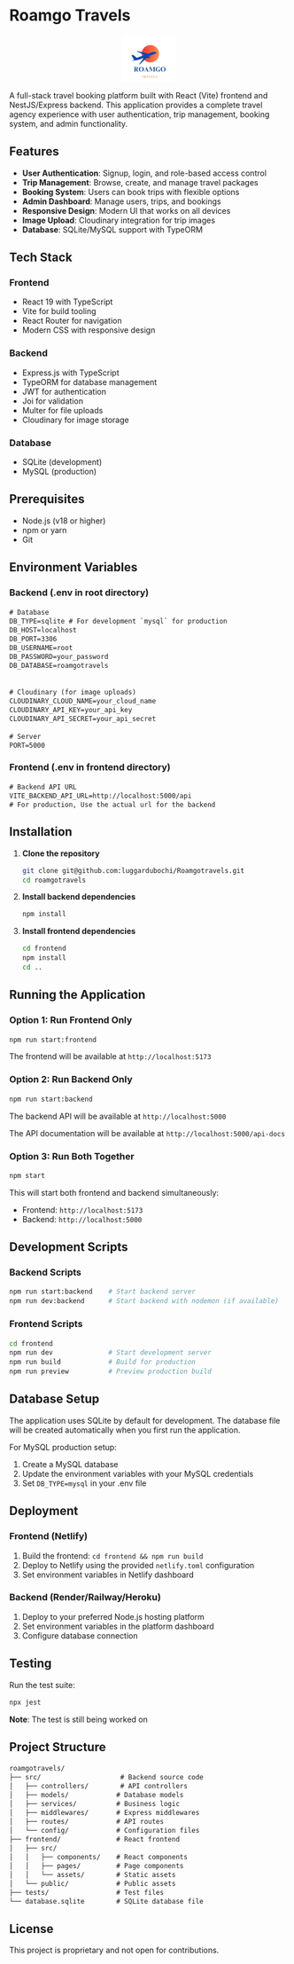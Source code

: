# Roamgo Travels

<center><img src="frontend/src/assets/roamtravel_logo.png" alt="Roamgo Portfolio"></center>

A full-stack travel booking platform built with React (Vite) frontend and NestJS/Express backend. This application provides a complete travel agency experience with user authentication, trip management, booking system, and admin functionality.

## Features

- **User Authentication**: Signup, login, and role-based access control
- **Trip Management**: Browse, create, and manage travel packages
- **Booking System**: Users can book trips with flexible options
- **Admin Dashboard**: Manage users, trips, and bookings
- **Responsive Design**: Modern UI that works on all devices
- **Image Upload**: Cloudinary integration for trip images
- **Database**: SQLite/MySQL support with TypeORM

## Tech Stack

### Frontend
- React 19 with TypeScript
- Vite for build tooling
- React Router for navigation
- Modern CSS with responsive design

### Backend
- Express.js with TypeScript
- TypeORM for database management
- JWT for authentication
- Joi for validation
- Multer for file uploads
- Cloudinary for image storage

### Database
- SQLite (development)
- MySQL (production)

## Prerequisites

- Node.js (v18 or higher)
- npm or yarn
- Git

## Environment Variables

### Backend (.env in root directory)
```env
# Database
DB_TYPE=sqlite # For development `mysql` for production
DB_HOST=localhost
DB_PORT=3306
DB_USERNAME=root
DB_PASSWORD=your_password
DB_DATABASE=roamgotravels


# Cloudinary (for image uploads)
CLOUDINARY_CLOUD_NAME=your_cloud_name
CLOUDINARY_API_KEY=your_api_key
CLOUDINARY_API_SECRET=your_api_secret

# Server
PORT=5000
```

### Frontend (.env in frontend directory)
```env
# Backend API URL
VITE_BACKEND_API_URL=http://localhost:5000/api
# For production, Use the actual url for the backend 
```

## Installation

1. **Clone the repository**
   ```bash
   git clone git@github.com:luggardubochi/Roamgotravels.git
   cd roamgotravels
   ```

2. **Install backend dependencies**
   ```bash
   npm install
   ```

3. **Install frontend dependencies**
   ```bash
   cd frontend
   npm install
   cd ..
   ```

## Running the Application

### Option 1: Run Frontend Only
```bash
npm run start:frontend
```
The frontend will be available at `http://localhost:5173`

### Option 2: Run Backend Only
```bash
npm run start:backend
```
The backend API will be available at `http://localhost:5000`

The API documentation will be available at `http://localhost:5000/api-docs`

### Option 3: Run Both Together
```bash
npm start
```
This will start both frontend and backend simultaneously:
- Frontend: `http://localhost:5173`
- Backend: `http://localhost:5000`

## Development Scripts

### Backend Scripts
```bash
npm run start:backend    # Start backend server
npm run dev:backend      # Start backend with nodemon (if available)
```

### Frontend Scripts
```bash
cd frontend
npm run dev              # Start development server
npm run build            # Build for production
npm run preview          # Preview production build
```

## Database Setup

The application uses SQLite by default for development. The database file will be created automatically when you first run the application.

For MySQL production setup:
1. Create a MySQL database
2. Update the environment variables with your MySQL credentials
3. Set `DB_TYPE=mysql` in your .env file

## Deployment

### Frontend (Netlify)
1. Build the frontend: `cd frontend && npm run build`
2. Deploy to Netlify using the provided `netlify.toml` configuration
3. Set environment variables in Netlify dashboard

### Backend (Render/Railway/Heroku)
1. Deploy to your preferred Node.js hosting platform
2. Set environment variables in the platform dashboard
3. Configure database connection

## Testing

Run the test suite:
```bash
npx jest
```
**Note**: The test is still being worked on

## Project Structure

```
roamgotravels/
├── src/                    # Backend source code
│   ├── controllers/        # API controllers
│   ├── models/            # Database models
│   ├── services/          # Business logic
│   ├── middlewares/       # Express middlewares
│   ├── routes/            # API routes
│   └── config/            # Configuration files
├── frontend/              # React frontend
│   ├── src/
│   │   ├── components/    # React components
│   │   ├── pages/         # Page components
│   │   └── assets/        # Static assets
│   └── public/            # Public assets
├── tests/                 # Test files
└── database.sqlite        # SQLite database file
```

## License

This project is proprietary and not open for contributions.
